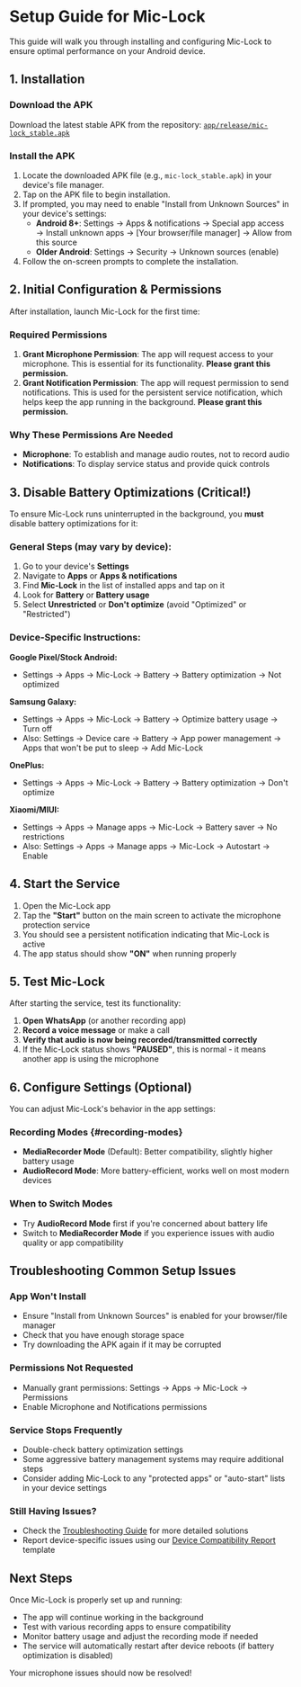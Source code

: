 # Setup Guide for Mic-Lock

This guide will walk you through installing and configuring Mic-Lock to ensure optimal performance on your Android device.

## 1. Installation

### Download the APK
Download the latest stable APK from the repository: [`app/release/mic-lock_stable.apk`](../app/release/mic-lock_stable.apk)

### Install the APK
1. Locate the downloaded APK file (e.g., `mic-lock_stable.apk`) in your device's file manager.
2. Tap on the APK file to begin installation.
3. If prompted, you may need to enable "Install from Unknown Sources" in your device's settings:
   - **Android 8+**: Settings → Apps & notifications → Special app access → Install unknown apps → [Your browser/file manager] → Allow from this source
   - **Older Android**: Settings → Security → Unknown sources (enable)
4. Follow the on-screen prompts to complete the installation.

## 2. Initial Configuration & Permissions

After installation, launch Mic-Lock for the first time:

### Required Permissions
1. **Grant Microphone Permission**: The app will request access to your microphone. This is essential for its functionality. **Please grant this permission.**
2. **Grant Notification Permission**: The app will request permission to send notifications. This is used for the persistent service notification, which helps keep the app running in the background. **Please grant this permission.**

### Why These Permissions Are Needed
- **Microphone**: To establish and manage audio routes, not to record audio
- **Notifications**: To display service status and provide quick controls

## 3. Disable Battery Optimizations (Critical!)

To ensure Mic-Lock runs uninterrupted in the background, you **must** disable battery optimizations for it:

### General Steps (may vary by device):
1. Go to your device's **Settings**
2. Navigate to **Apps** or **Apps & notifications**
3. Find **Mic-Lock** in the list of installed apps and tap on it
4. Look for **Battery** or **Battery usage**
5. Select **Unrestricted** or **Don't optimize** (avoid "Optimized" or "Restricted")

### Device-Specific Instructions:

**Google Pixel/Stock Android:**
- Settings → Apps → Mic-Lock → Battery → Battery optimization → Not optimized

**Samsung Galaxy:**
- Settings → Apps → Mic-Lock → Battery → Optimize battery usage → Turn off
- Also: Settings → Device care → Battery → App power management → Apps that won't be put to sleep → Add Mic-Lock

**OnePlus:**
- Settings → Apps → Mic-Lock → Battery → Battery optimization → Don't optimize

**Xiaomi/MIUI:**
- Settings → Apps → Manage apps → Mic-Lock → Battery saver → No restrictions
- Also: Settings → Apps → Manage apps → Mic-Lock → Autostart → Enable

## 4. Start the Service

1. Open the Mic-Lock app
2. Tap the **"Start"** button on the main screen to activate the microphone protection service
3. You should see a persistent notification indicating that Mic-Lock is active
4. The app status should show **"ON"** when running properly

## 5. Test Mic-Lock

After starting the service, test its functionality:

1. **Open WhatsApp** (or another recording app)
2. **Record a voice message** or make a call
3. **Verify that audio is now being recorded/transmitted correctly**
4. If the Mic-Lock status shows **"PAUSED"**, this is normal - it means another app is using the microphone

## 6. Configure Settings (Optional)

You can adjust Mic-Lock's behavior in the app settings:

### Recording Modes {#recording-modes}
- **MediaRecorder Mode** (Default): Better compatibility, slightly higher battery usage
- **AudioRecord Mode**: More battery-efficient, works well on most modern devices

### When to Switch Modes
- Try **AudioRecord Mode** first if you're concerned about battery life
- Switch to **MediaRecorder Mode** if you experience issues with audio quality or app compatibility

## Troubleshooting Common Setup Issues

### App Won't Install
- Ensure "Install from Unknown Sources" is enabled for your browser/file manager
- Check that you have enough storage space
- Try downloading the APK again if it may be corrupted

### Permissions Not Requested
- Manually grant permissions: Settings → Apps → Mic-Lock → Permissions
- Enable Microphone and Notifications permissions

### Service Stops Frequently
- Double-check battery optimization settings
- Some aggressive battery management systems may require additional steps
- Consider adding Mic-Lock to any "protected apps" or "auto-start" lists in your device settings

### Still Having Issues?
- Check the [Troubleshooting Guide](troubleshooting.md) for more detailed solutions
- Report device-specific issues using our [Device Compatibility Report](https://github.com/yourusername/mic-lock/issues/new?template=device_compatibility.md) template

## Next Steps

Once Mic-Lock is properly set up and running:
- The app will continue working in the background
- Test with various recording apps to ensure compatibility
- Monitor battery usage and adjust the recording mode if needed
- The service will automatically restart after device reboots (if battery optimization is disabled)

Your microphone issues should now be resolved!